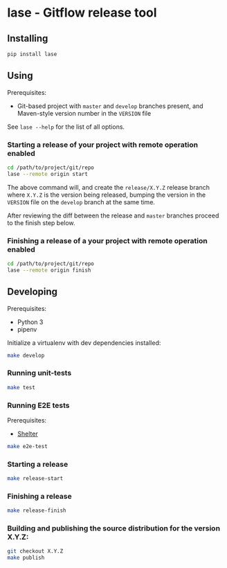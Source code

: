 # lase - Gitflow release tool


## Installing

```sh
pip install lase
```


## Using

Prerequisites:

- Git-based project with `master` and `develop` branches present, and Maven-style version
  number in the `VERSION` file


See `lase --help` for the list of all options.


### Starting a release of your project with remote operation enabled

```sh
cd /path/to/project/git/repo
lase --remote origin start
```

The above command will, and create the `release/X.Y.Z` release branch where `X.Y.Z` is the version
being released, bumping the version in the `VERSION` file on the `develop` branch at the same time.

After reviewing the diff between the release and `master` branches proceed to the finish step below.

### Finishing a release of a your project with remote operation enabled

```sh
cd /path/to/project/git/repo
lase --remote origin finish
```


## Developing

Prerequisites:

- Python 3
- pipenv

Initialize a virtualenv with dev dependencies installed:

```sh
make develop
```


### Running unit-tests

```sh
make test
```


### Running E2E tests

Prerequisites:

- [Shelter](https://github.com/node13h/shelter)

```sh
make e2e-test
```


### Starting a release

```sh
make release-start
```


### Finishing a release

```sh
make release-finish
```


### Building and publishing the source distribution for the version X.Y.Z:

```sh
git checkout X.Y.Z
make publish
```
